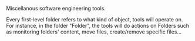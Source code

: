 Miscellanous software engineering tools.

Every first-level folder refers to what kind of object, tools will operate on. For instance, in the folder "Folder", the tools will do actions on Folders such as monitoring folders' content, move files, create/remove specific files...

